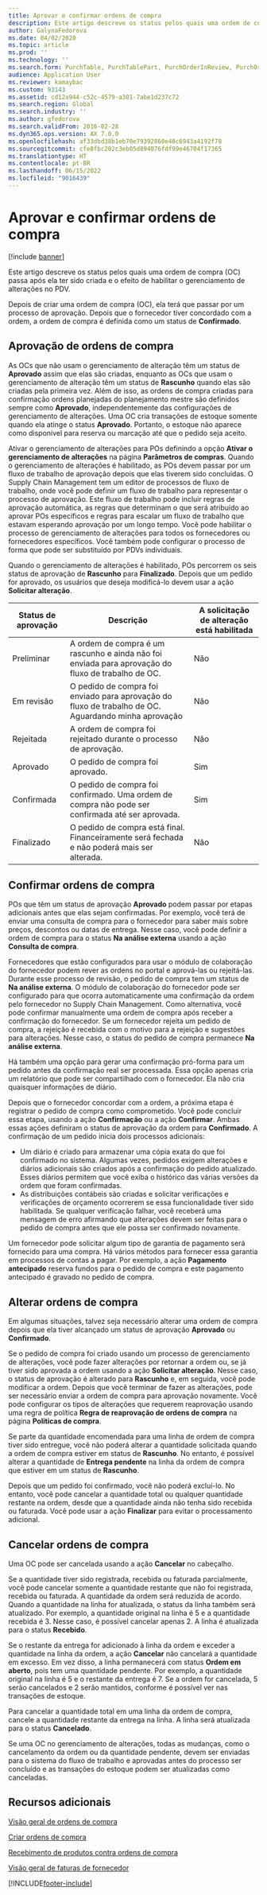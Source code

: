 ```yaml
---
title: Aprovar e confirmar ordens de compra
description: Este artigo descreve os status pelos quais uma ordem de compra passa após ela ter sido criada e o efeito de habilitar o gerenciamento de alterações no PDV.
author: GalynaFedorova
ms.date: 04/02/2020
ms.topic: article
ms.prod: ''
ms.technology: ''
ms.search.form: PurchTable, PurchTablePart, PurchOrderInReview, PurchOrderApproved, PurchOrderInDraft, PurchOrderAssignedToMe, VendPurchOrderJournalListPage, PurchTableWorkflowDropDialog, VendPurchOrderJournal
audience: Application User
ms.reviewer: kamaybac
ms.custom: 93143
ms.assetid: cd12a944-c52c-4579-a301-7abe1d237c72
ms.search.region: Global
ms.search.industry: ''
ms.author: gfedorova
ms.search.validFrom: 2016-02-28
ms.dyn365.ops.version: AX 7.0.0
ms.openlocfilehash: af33dbd38b1eb70e79392860e48c6943a4192f78
ms.sourcegitcommit: cfe8fbc202c3eb05d894076fdf99e46704f17365
ms.translationtype: HT
ms.contentlocale: pt-BR
ms.lasthandoff: 06/15/2022
ms.locfileid: "9016439"
---
```

# <a name="approve-and-confirm-purchase-orders"></a>Aprovar e confirmar ordens de compra

[!include [banner](../includes/banner.md)]

Este artigo descreve os status pelos quais uma ordem de compra (OC) passa após ela ter sido criada e o efeito de habilitar o gerenciamento de alterações no PDV.

Depois de criar uma ordem de compra (OC), ela terá que passar por um processo de aprovação. Depois que o fornecedor tiver concordado com a ordem, a ordem de compra é definida como um status de **Confirmado**.

## <a name="approval-of-purchase-orders"></a>Aprovação de ordens de compra
As OCs que não usam o gerenciamento de alteração têm um status de **Aprovado** assim que elas são criadas, enquanto as OCs que usam o gerenciamento de alteração têm um status de **Rascunho** quando elas são criadas pela primeira vez. Além de isso, as ordens de compra criadas para confirmação ordens planejadas do planejamento mestre são definidos sempre como **Aprovado**, independentemente das configurações de gerenciamento de alterações. Uma OC cria transações de estoque somente quando ela atinge o status **Aprovado**. Portanto, o estoque não aparece como disponível para reserva ou marcação até que o pedido seja aceito.

Ativar o gerenciamento de alterações para POs definindo a opção **Ativar o gerenciamento de alterações** na página **Parâmetros de compras**. Quando o gerenciamento de alterações é habilitado, as POs devem passar por um fluxo de trabalho de aprovação depois que elas tiverem sido concluídas. O Supply Chain Management tem um editor de processos de fluxo de trabalho, onde você pode definir um fluxo de trabalho para representar o processo de aprovação. Este fluxo de trabalho pode incluir regras de aprovação automática, as regras que determinam o que será atribuído ao aprovar POs específicos e regras para escalar um fluxo de trabalho que estavam esperando aprovação por um longo tempo. Você pode habilitar o processo de gerenciamento de alterações para todos os fornecedores ou fornecedores específicos. Você também pode configurar o processo de forma que pode ser substituído por PDVs individuais.

Quando o gerenciamento de alterações é habilitado, POs percorrem os seis status de aprovação de **Rascunho** para **Finalizado**. Depois que um pedido for aprovado, os usuários que deseja modificá-lo devem usar a ação **Solicitar alteração**.

| Status de aprovação | Descrição                                                                      | A solicitação de alteração está habilitada |
|-----------------|----------------------------------------------------------------------------------|---------------------------|
| Preliminar           | A ordem de compra é um rascunho e ainda não foi enviada para aprovação do fluxo de trabalho de OC.     | Não                        |
| Em revisão       | O pedido de compra foi enviado para aprovação do fluxo de trabalho de OC. Aguardando minha aprovação       | Não                        |
| Rejeitada        | A ordem de compra foi rejeitado durante o processo de aprovação.                                 | Não                        |
| Aprovado        | O pedido de compra foi aprovado.                                                             | Sim                       |
| Confirmada       | O pedido de compra foi confirmado. Uma ordem de compra não pode ser confirmada até ser aprovada.        | Sim                       |
| Finalizado       | O pedido de compra está final. Financeiramente será fechada e não poderá mais ser alterada. | Não                        |

## <a name="confirming-purchase-orders"></a>Confirmar ordens de compra
POs que têm um status de aprovação **Aprovado** podem passar por etapas adicionais antes que elas sejam confirmadas. Por exemplo, você terá de enviar uma consulta de compra para o fornecedor para saber mais sobre preços, descontos ou datas de entrega. Nesse caso, você pode definir a ordem de compra para o status **Na análise externa** usando a ação **Consulta de compra**.

Fornecedores que estão configurados para usar o módulo de colaboração do fornecedor podem rever as ordens no portal e aprová-las ou rejeitá-las. Durante esse processo de revisão, o pedido de compra tem um status de **Na análise externa**. O módulo de colaboração do fornecedor pode ser configurado para que ocorra automaticamente uma confirmação da ordem pelo fornecedor no Supply Chain Management. Como alternativa, você pode confirmar manualmente uma ordem de compra após receber a confirmação do fornecedor. Se um fornecedor rejeita um pedido de compra, a rejeição é recebida com o motivo para a rejeição e sugestões para alterações. Nesse caso, o status do pedido de compra permanece **Na análise externa**.

Há também uma opção para gerar uma confirmação pró-forma para um pedido antes da confirmação real ser processada. Essa opção apenas cria um relatório que pode ser compartilhado com o fornecedor. Ela não cria quaisquer informações de diário.

Depois que o fornecedor concordar com a ordem, a próxima etapa é registrar o pedido de compra como comprometido. Você pode concluir essa etapa, usando a ação **Confirmação** ou a ação **Confirmar**. Ambas essas ações definiram o status de aprovação da ordem para **Confirmado**. A confirmação de um pedido inicia dois processos adicionais:

-   Um diário é criado para armazenar uma cópia exata do que foi confirmado no sistema. Algumas vezes, pedidos exigem alterações e diários adicionais são criados após a confirmação do pedido atualizado. Esses diários permitem que você exiba o histórico das várias versões da ordem que foram confirmadas.
-   As distribuições contábeis são criadas e solicitar verificações e verificações de orçamento ocorrerem se essa funcionalidade tiver sido habilitada. Se qualquer verificação falhar, você receberá uma mensagem de erro afirmando que alterações devem ser feitas para o pedido de compra antes que ele possa ser confirmado novamente.

Um fornecedor pode solicitar algum tipo de garantia de pagamento será fornecido para uma compra. Há vários métodos para fornecer essa garantia em processos de contas a pagar. Por exemplo, a ação **Pagamento antecipado** reserva fundos para o pedido de compra e este pagamento antecipado é gravado no pedido de compra.

## <a name="changing-purchase-orders"></a>Alterar ordens de compra
Em algumas situações, talvez seja necessário alterar uma ordem de compra depois que ela tiver alcançado um status de aprovação **Aprovado** ou **Confirmado**.

Se o pedido de compra foi criado usando um processo de gerenciamento de alterações, você pode fazer alterações por retornar a ordem ou, se já tiver sido aprovada a ordem usando a ação **Solicitar alteração**. Nesse caso, o status de aprovação é alterado para **Rascunho** e, em seguida, você pode modificar a ordem. Depois que você terminar de fazer as alterações, pode ser necessário enviar a ordem de compra para aprovação novamente. Você pode configurar os tipos de alterações que requerem reaprovação usando uma regra de política **Regra de reaprovação de ordens de compra** na página **Políticas de compra**.

Se parte da quantidade encomendada para uma linha de ordem de compra tiver sido entregue, você não poderá alterar a quantidade solicitada quando a ordem de compra estiver em status de **Rascunho**. No entanto, é possível alterar a quantidade de **Entrega pendente** na linha da ordem de compra que estiver em um status de **Rascunho**.

Depois que um pedido foi confirmado, você não poderá excluí-lo. No entanto, você pode cancelar a quantidade total ou qualquer quantidade restante na ordem, desde que a quantidade ainda não tenha sido recebida ou faturada. Você pode usar a ação **Finalizar** para evitar o processamento adicional. 


## <a name="canceling-purchase-orders"></a>Cancelar ordens de compra

Uma OC pode ser cancelada usando a ação **Cancelar** no cabeçalho.

Se a quantidade tiver sido registrada, recebida ou faturada parcialmente, você pode cancelar somente a quantidade restante que não foi registrada, recebida ou faturada. A quantidade da ordem será reduzida de acordo. Quando a quantidade na linha for atualizada, o status da linha também será atualizado. Por exemplo, a quantidade original na linha é 5 e a quantidade recebida é 3. Nesse caso, é possível cancelar apenas 2. A linha é atualizada para o status **Recebido**.

Se o restante da entrega for adicionado à linha da ordem e exceder a quantidade na linha da ordem, a ação **Cancelar** não cancelará a quantidade em excesso. Em vez disso, a linha permanecerá com status **Ordem em aberto**, pois tem uma quantidade pendente. Por exemplo, a quantidade original na linha é 5 e o restante da entrega é 7. Se a ordem for cancelada, 5 serão cancelados e 2 serão mantidos, conforme é possível ver nas transações de estoque.

Para cancelar a quantidade total em uma linha da ordem de compra, cancele a quantidade restante da entrega na linha. A linha será atualizada para o status **Cancelado**.

Se uma OC no gerenciamento de alterações, todas as mudanças, como o cancelamento da ordem ou da quantidade pendente, devem ser enviadas para o sistema do fluxo de trabalho e aprovadas antes do processo ser concluído e as transações do estoque podem ser atualizadas como canceladas.

## <a name="additional-resources"></a>Recursos adicionais

[Visão geral de ordens de compra](purchase-order-overview.md)

[Criar ordens de compra](purchase-order-creation.md)

[​Recebimento de produtos contra ordens de compra​](product-receipt-against-purchase-orders.md)

[Visão geral de faturas de fornecedor](../../finance/accounts-payable/vendor-invoices-overview.md)





[!INCLUDE[footer-include](../../includes/footer-banner.md)]